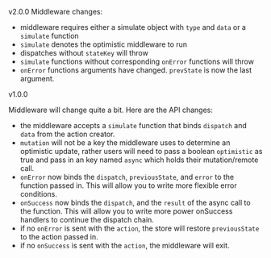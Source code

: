 v2.0.0
Middleware changes:
* middleware requires either a simulate object with `type` and `data` or a `simulate` function
* `simulate` denotes the optimistic middleware to run
* dispatches without `stateKey` will throw
* `simulate` functions without corresponding `onError` functions will throw
* `onError` functions arguments have changed. `prevState` is now the last argument.

v1.0.0

Middleware will change quite a bit. Here are the API changes:
* the middleware accepts a `simulate` function that binds `dispatch` and `data` from the action creator. 
* `mutation` will not be a key the middleware uses to determine an optimistic update, rather users will need to pass a boolean `optimistic` as true and pass in an key named `async` which holds their mutation/remote call.
* `onError` now binds the `dispatch`, `previousState`, and `error` to the function passed in. This will allow you to write more flexible error conditions.
* `onSuccess` now binds the `dispatch`, and the `result` of the async call to the function. This will allow you to write more power onSuccess handlers to continue the dispatch chain.
* if no `onError` is sent with the `action`, the store will restore `previousState` to the action passed in.
* if no `onSuccess` is sent with the `action`, the middleware will exit.

